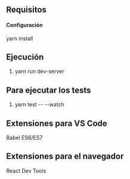 ## Requisitos

#### Configuración

yarn install

## Ejecución

1. yarn run dev-server

## Para ejecutar los tests

1. yarn test -- --watch

## Extensiones para VS Code

Babel ES6/ES7

## Extensiones para el navegador

React Dev Tools
